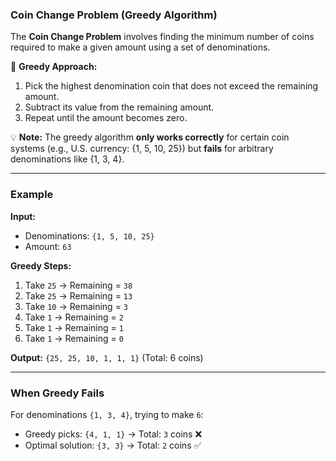 ### **Coin Change Problem (Greedy Algorithm)**
The **Coin Change Problem** involves finding the minimum number of coins required to make a given amount using a set of denominations. 

🔹 **Greedy Approach:**  
1. Pick the highest denomination coin that does not exceed the remaining amount.
2. Subtract its value from the remaining amount.
3. Repeat until the amount becomes zero.

💡 **Note:** The greedy algorithm **only works correctly** for certain coin systems (e.g., U.S. currency: {1, 5, 10, 25}) but **fails** for arbitrary denominations like {1, 3, 4}.

---

### **Example**
**Input:**  
- Denominations: `{1, 5, 10, 25}`  
- Amount: `63`

**Greedy Steps:**
1. Take `25` → Remaining = `38`
2. Take `25` → Remaining = `13`
3. Take `10` → Remaining = `3`
4. Take `1` → Remaining = `2`
5. Take `1` → Remaining = `1`
6. Take `1` → Remaining = `0`

**Output:** `{25, 25, 10, 1, 1, 1}` (Total: 6 coins)

---

### **When Greedy Fails**
For denominations `{1, 3, 4}`, trying to make `6`:
- Greedy picks: `{4, 1, 1}` → Total: `3` coins ❌
- Optimal solution: `{3, 3}` → Total: `2` coins ✅
